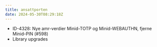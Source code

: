 ```yaml
---
title: ansattporten
date: 2024-05-30T08:29:18Z
---
```

- ID-4328: Nye amr-verdier Minid-TOTP og Minid-WEBAUTHN, fjerne Minid-PIN (#598)
- Library upgrades

